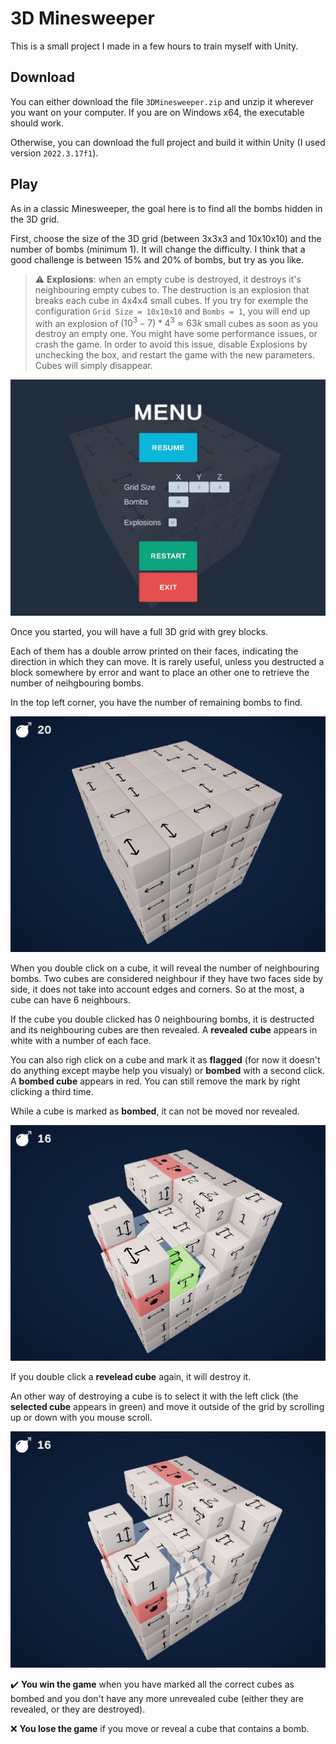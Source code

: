 # 3D Minesweeper

This is a small project I made in a few hours to train myself with Unity.

## Download

You can either download the file `3DMinesweeper.zip` and unzip it wherever you want on your computer. If you are on Windows x64, the executable should work.

Otherwise, you can download the full project and build it within Unity (I used version `2022.3.17f1`).

## Play

As in a classic Minesweeper, the goal here is to find all the bombs hidden in the 3D grid.

First, choose the size of the 3D grid (between 3x3x3 and 10x10x10) and the number of bombs (minimum 1). It will change the difficulty. I think that a good challenge is between 15% and 20% of bombs, but try as you like.

> :warning: **Explosions**: when an empty cube is destroyed, it destroys it's neighbouring empty cubes to. The destruction is an explosion that breaks each cube in 4x4x4 small cubes. If you try for exemple the configuration `Grid Size = 10x10x10` and `Bombs = 1`, you will end up with an explosion of $(10^3 - 7) * 4^3 \approx 63k$ small cubes as soon as you destroy an empty one. You might have some performance issues, or crash the game. In order to avoid this issue, disable Explosions by unchecking the box, and restart the game with the new parameters. Cubes will simply disappear.

![Menu](Screenshot_Menu.jpg)

Once you started, you will have a full 3D grid with grey blocks.

Each of them has a double arrow printed on their faces, indicating the direction in which they can move. It is rarely useful, unless you destructed a block somewhere by error and want to place an other one to retrieve the number of neihgbouring bombs.

In the top left corner, you have the number of remaining bombs to find.

![Game](Screenshot_StartGame.jpg)

When you double click on a cube, it will reveal the number of neighbouring bombs. Two cubes are considered neighbour if they have two faces side by side, it does not take into account edges and corners. So at the most, a cube can have 6 neighbours.

If the cube you double clicked has 0 neighbouring bombs, it is destructed and its neighbouring cubes are then revealed. A **revealed cube** appears in white with a number of each face.

You can also righ click on a cube and mark it as **flagged** (for now it doesn't do anything except maybe help you visualy) or **bombed** with a second click. A **bombed cube** appears in red. You can still remove the mark by right clicking a third time.

While a cube is marked as **bombed**, it can not be moved nor revealed.

![Game](Screenshot_Game.jpg)

If you double click a **revelead cube** again, it will destroy it.

An other way of destroying a cube is to select it with the left click (the **selected cube** appears in green) and move it outside of the grid by scrolling up or down with you mouse scroll.

![Explode](Screenshot_Explode.jpg)

:heavy_check_mark: **You win the game** when you have marked all the correct cubes as bombed and you don't have any more unrevealed cube (either they are revealed, or they are destroyed).

:x: **You lose the game** if you move or reveal a cube that contains a bomb.
